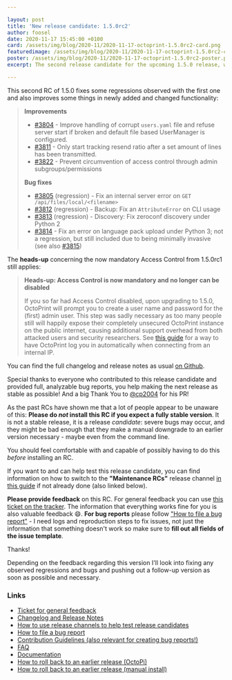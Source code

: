 ```yaml
---

layout: post
title: 'New release candidate: 1.5.0rc2'
author: foosel
date: 2020-11-17 15:45:00 +0100
card: /assets/img/blog/2020-11/2020-11-17-octoprint-1.5.0rc2-card.png
featuredimage: /assets/img/blog/2020-11/2020-11-17-octoprint-1.5.0rc2-card.png
poster: /assets/img/blog/2020-11/2020-11-17-octoprint-1.5.0rc2-poster.png
excerpt: The second release candidate for the upcoming 1.5.0 release, with some fixes of regressions from the first one and some improvements in newly added functionality.

---
```


This second RC of 1.5.0 fixes some regressions observed with the first one and also improves some things
in newly added and changed functionality:

> **Improvements**
> 
>   * [#3804](https://github.com/OctoPrint/OctoPrint/issues/3804) - Improve handling of corrupt `users.yaml` file and refuse server start if broken and default file based UserManager is configured.
>   * [#3811](https://github.com/OctoPrint/OctoPrint/issues/3811) - Only start tracking resend ratio after a set amount of lines has been transmitted.
>   * [#3822](https://github.com/OctoPrint/OctoPrint/issues/3822) - Prevent circumvention of access control through admin subgroups/permissions
> 
> **Bug fixes**
> 
>   * [#3805](https://github.com/OctoPrint/OctoPrint/issues/3805) (regression) - Fix an internal server error on `GET /api/files/local/<filename>`
>   * [#3812](https://github.com/OctoPrint/OctoPrint/issues/3812) (regression) - Backup: Fix an `AttributeError` on CLI usage
>   * [#3813](https://github.com/OctoPrint/OctoPrint/issues/3813) (regression) - Discovery: Fix zeroconf discovery under Python 2
>   * [#3814](https://github.com/OctoPrint/OctoPrint/issues/3814) - Fix an error on language pack upload under Python 3; not a regression, but still included due to being minimally invasive (see also [#3815](https://github.com/OctoPrint/OctoPrint/issues/3815))

The **heads-up** concerning the now mandatory Access Control from 1.5.0rc1 still applies:

> **Heads-up: Access Control is now mandatory and no longer can be disabled**
> 
> If you so far had Access Control disabled, upon upgrading to 1.5.0, OctoPrint will prompt you to create a user name and password for the (first) admin user. This step was sadly necessary as too many people still will happily expose their completely unsecured OctoPrint instance on the public internet, causing additional support overhead from both attacked users and security researchers. See [this guide](https://community.octoprint.org/t/how-to-set-up-octoprint-to-autologin-a-single-user-when-connecting-from-the-internal-network/26235) for a way to have OctoPrint log you in automatically when connecting from an internal IP.

You can find the full changelog and release notes as usual [on Github](https://github.com/OctoPrint/OctoPrint/releases/tag/1.5.0rc2).

Special thanks to everyone who contributed to this release candidate and provided full, analyzable bug reports, you help
making the next release as stable as possible! And a big Thank You to [@cp2004](https://github.com/cp2004) for his PR!

As the past RCs have shown me that a lot of people appear to be unaware of this: **Please do *not* install this RC if you 
expect a fully stable version**. It is not a stable release, it is a release *candidate*: 
severe bugs may occur, and they might be bad enough that they make a manual downgrade to an earlier version 
necessary - maybe even from the command line. 

You should feel comfortable with and capable of possibly having to do this *before* installing an RC.

If you want to and can help test this release candidate, you can find information on how to switch to the 
**"Maintenance RCs"** release channel [in this guide](https://community.octoprint.org/t/how-to-use-the-release-channels-to-help-test-release-candidates/402)
if not already done (also linked below).

**Please provide feedback** on this RC. For general feedback you can use 
[this ticket on the tracker](https://github.com/OctoPrint/OctoPrint/issues/3823).
The information that everything works fine for you is also valuable feedback 😄. **For bug reports** please follow
["How to file a bug report"](https://github.com/OctoPrint/OctoPrint/blob/master/CONTRIBUTING.md#how-to-file-a-bug-report) - 
I need logs and reproduction steps to fix issues, not just the information that something doesn't work so make sure to
**fill out all fields of the issue template**.

Thanks!

Depending on the feedback regarding this version I'll look into fixing 
any observed regressions and bugs and pushing out a follow-up version 
as soon as possible and necessary.

### Links

  * [Ticket for general feedback](https://github.com/OctoPrint/OctoPrint/issues/3823)
  * [Changelog and Release Notes](https://github.com/OctoPrint/OctoPrint/releases/tag/1.5.0rc2)
  * [How to use release channels to help test release candidates](https://community.octoprint.org/t/how-to-use-the-release-channels-to-help-test-release-candidates/402)
  * [How to file a bug report](https://github.com/OctoPrint/OctoPrint/blob/master/CONTRIBUTING.md#how-to-file-a-bug-report)
  * [Contribution Guidelines (also relevant for creating bug reports!)](https://github.com/OctoPrint/OctoPrint/blob/master/CONTRIBUTING.md)
  * [FAQ](https://faq.octoprint.org)
  * [Documentation](http://docs.octoprint.org/)
  * [How to roll back to an earlier release (OctoPi)](https://community.octoprint.org/t/how-can-i-revert-to-an-older-version-of-the-octoprint-installation-on-my-octopi-image/205)
  * [How to roll back to an earlier release (manual install)](https://community.octoprint.org/t/how-can-i-roll-back-to-an-earlier-version-after-an-update/234)

